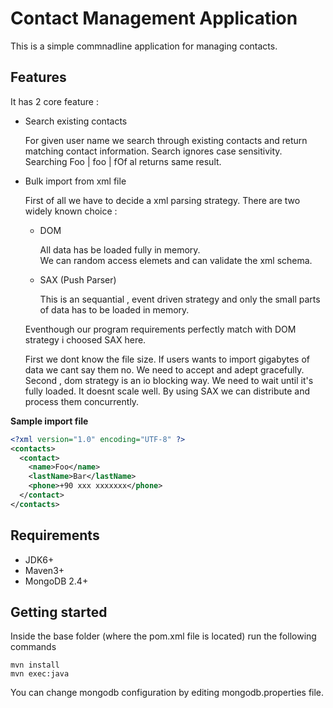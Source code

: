 # Contact Management Application
This is a simple commnadline application for managing contacts.

## Features

It has 2 core feature :

* Search existing contacts
  
  For given user name we search through existing contacts and return matching contact information.
  Search ignores case sensitivity. Searching Foo | foo | fOf al returns same result.

* Bulk import from xml file

  First of all we have to decide a xml parsing strategy. There are two widely known choice :

    * DOM

      All data has be loaded fully in memory.     
      We can random access elemets and can validate the xml schema.

    * SAX (Push Parser) 

      This is an sequantial , event driven strategy and only the small parts of data has to be loaded in memory.

  Eventhough our program requirements perfectly match with DOM strategy i choosed SAX here.
 
  First we dont know the file size. If users wants to import gigabytes of data we cant say them no. We need to accept and adept gracefully. Second , dom strategy  is an io blocking way. We need to wait until it's fully loaded. It doesnt scale well. By using SAX we can distribute and process them concurrently.

**Sample import file**
```xml
<?xml version="1.0" encoding="UTF-8" ?>
<contacts>
  <contact>
    <name>Foo</name>
    <lastName>Bar</lastName>
    <phone>+90 xxx xxxxxxx</phone>
  </contact>
</contacts>
```

## Requirements
*   JDK6+
*   Maven3+ 
*   MongoDB 2.4+


## Getting started
Inside the base folder (where the pom.xml file is located) run the following commands 
    
    mvn install
    mvn exec:java

You can change mongodb configuration by editing mongodb.properties file.
